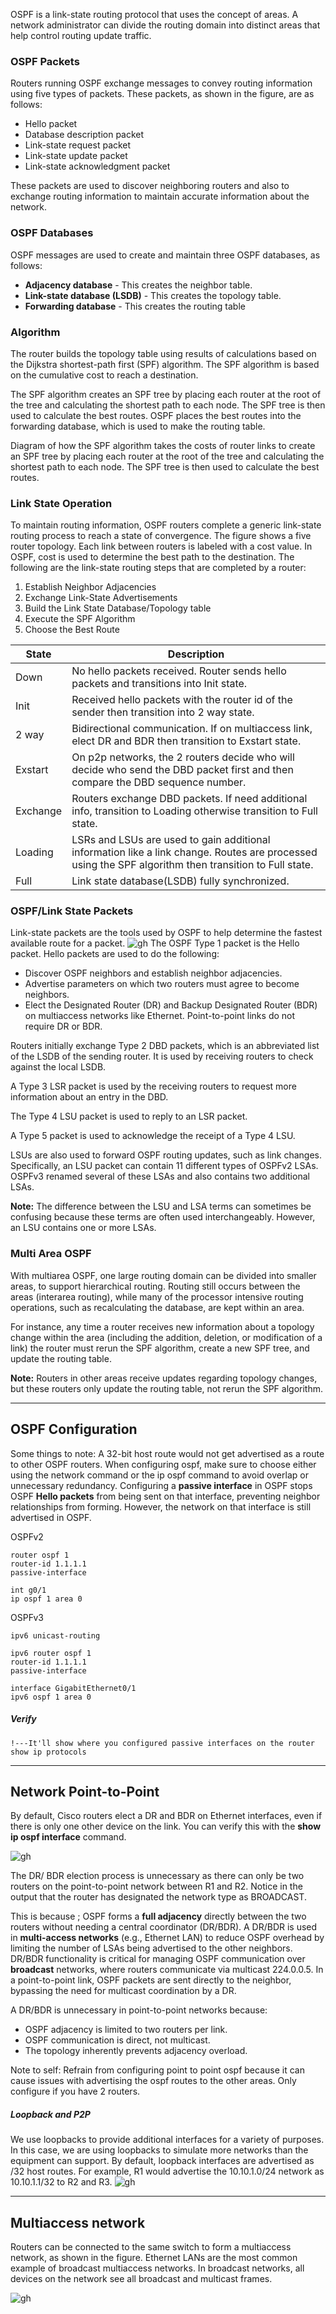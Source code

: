 OSPF is a link-state routing protocol that uses the concept of areas. A network administrator can divide the routing domain into distinct areas that help control routing update traffic.

### OSPF Packets
Routers running OSPF exchange messages to convey routing information using five types of packets. These packets, as shown in the figure, are as follows:

- Hello packet
- Database description packet
- Link-state request packet
- Link-state update packet
- Link-state acknowledgment packet

These packets are used to discover neighboring routers and also to exchange routing information to maintain accurate information about the network.

### OSPF Databases
OSPF messages are used to create and maintain three OSPF databases, as follows:

- **Adjacency database** - This creates the neighbor table.
- **Link-state database (LSDB)** - This creates the topology table.
- **Forwarding database** - This creates the routing table

### Algorithm
The router builds the topology table using results of calculations based on the Dijkstra shortest-path first (SPF) algorithm. The SPF algorithm is based on the cumulative cost to reach a destination.

The SPF algorithm creates an SPF tree by placing each router at the root of the tree and calculating the shortest path to each node. The SPF tree is then used to calculate the best routes. OSPF places the best routes into the forwarding database, which is used to make the routing table.

Diagram of how the SPF algorithm takes the costs of router links to create an SPF tree by placing each router at the root of the tree and calculating the shortest path to each node. The SPF tree is then used to calculate the best routes.

### Link State Operation 
To maintain routing information, OSPF routers complete a generic link-state routing process to reach a state of convergence. The figure shows a five router topology. Each link between routers is labeled with a cost value. In OSPF, cost is used to determine the best path to the destination. The following are the link-state routing steps that are completed by a router:

1. Establish Neighbor Adjacencies
2. Exchange Link-State Advertisements
3. Build the Link State Database/Topology table
4. Execute the SPF Algorithm
5. Choose the Best Route


| State    | Description                                                                                                                                           |
| -------- | ----------------------------------------------------------------------------------------------------------------------------------------------------- |
| Down     | No hello packets received. Router sends hello packets and transitions into Init state.                                                                |
| Init     | Received hello packets with the router id of the sender then transition into 2 way state.                                                             |
| 2 way    | Bidirectional communication. If on multiaccess link, elect DR and BDR then transition to Exstart state.                                               |
| Exstart  | On p2p networks, the 2 routers decide who will decide who send the DBD packet first and then compare the DBD sequence number.                         |
| Exchange | Routers exchange DBD packets. If need additional info, transition to Loading otherwise transition to Full state.                                      |
| Loading  | LSRs and LSUs are used to gain additional information like a link change. Routes are processed using the SPF algorithm then transition to Full state. |
| Full     | Link state database(LSDB) fully synchronized.                                                                                                         |


### OSPF/Link State Packets
Link-state packets are the tools used by OSPF to help determine the fastest available route for a packet.
![gh](https://raw.githubusercontent.com/ndriannazriel04/Advanced-Network-Tech/main/obsidian/images1733379753000p3sd8a.png)
The OSPF Type 1 packet is the Hello packet. Hello packets are used to do the following:

- Discover OSPF neighbors and establish neighbor adjacencies.
- Advertise parameters on which two routers must agree to become neighbors.
- Elect the Designated Router (DR) and Backup Designated Router (BDR) on multiaccess networks like Ethernet. Point-to-point links do not require DR or BDR.

Routers initially exchange Type 2 DBD packets, which is an abbreviated list of the LSDB of the sending router. It is used by receiving routers to check against the local LSDB.

A Type 3 LSR packet is used by the receiving routers to request more information about an entry in the DBD.

The Type 4 LSU packet is used to reply to an LSR packet.

A Type 5 packet is used to acknowledge the receipt of a Type 4 LSU.

LSUs are also used to forward OSPF routing updates, such as link changes. Specifically, an LSU packet can contain 11 different types of OSPFv2 LSAs. OSPFv3 renamed several of these LSAs and also contains two additional LSAs.

**Note:** The difference between the LSU and LSA terms can sometimes be confusing because these terms are often used interchangeably. However, an LSU contains one or more LSAs.
### Multi Area OSPF
With multiarea OSPF, one large routing domain can be divided into smaller areas, to support hierarchical routing. Routing still occurs between the areas (interarea routing), while many of the processor intensive routing operations, such as recalculating the database, are kept within an area.

For instance, any time a router receives new information about a topology change within the area (including the addition, deletion, or modification of a link) the router must rerun the SPF algorithm, create a new SPF tree, and update the routing table.

**Note:** Routers in other areas receive updates regarding topology changes, but these routers only update the routing table, not rerun the SPF algorithm.

--------------------------------------------------------------------------
## OSPF Configuration

Some things to note:
A 32-bit host route would not get advertised as a route to other OSPF routers.
When configuring ospf, make sure to choose either using the network command or the ip ospf command to avoid overlap or unnecessary redundancy.
Configuring a **passive interface** in OSPF stops OSPF **Hello packets** from being sent on that interface, preventing neighbor relationships from forming. However, the network on that interface is still advertised in OSPF.

OSPFv2
```
router ospf 1
router-id 1.1.1.1
passive-interface

int g0/1
ip ospf 1 area 0
```

OSPFv3
```
ipv6 unicast-routing

ipv6 router ospf 1
router-id 1.1.1.1
passive-interface

interface GigabitEthernet0/1                     
ipv6 ospf 1 area 0
```
##### Verify
```
!---It'll show where you configured passive interfaces on the router
show ip protocols
```
--------------------------------------------------------------------------
## Network Point-to-Point 

By default, Cisco routers elect a DR and BDR on Ethernet interfaces, even if there is only one other device on the link. You can verify this with the **show ip ospf interface** command.

![gh](https://raw.githubusercontent.com/ndriannazriel04/Advanced-Network-Tech/main/obsidian/images1736305178000zt0p5b.png)

The DR/ BDR election process is unnecessary as there can only be two routers on the point-to-point network between R1 and R2. Notice in the output that the router has designated the network type as BROADCAST.

This is because ;
OSPF forms a **full adjacency** directly between the two routers without needing a central coordinator (DR/BDR).
A DR/BDR is used in **multi-access networks** (e.g., Ethernet LAN) to reduce OSPF overhead by limiting the number of LSAs being advertised to the other neighbors.
DR/BDR functionality is critical for managing OSPF communication over **broadcast** networks, where routers communicate via multicast 224.0.0.5.
In a point-to-point link, OSPF packets are sent directly to the neighbor, bypassing the need for multicast coordination by a DR.

A DR/BDR is unnecessary in point-to-point networks because:

- OSPF adjacency is limited to two routers per link.
- OSPF communication is direct, not multicast.
- The topology inherently prevents adjacency overload.

Note to self: Refrain from configuring point to point ospf because it can cause issues with advertising the ospf routes to the other areas. Only configure if you have 2 routers.

##### Loopback and P2P
We use loopbacks to provide additional interfaces for a variety of purposes. In this case, we are using loopbacks to simulate more networks than the equipment can support. By default, loopback interfaces are advertised as /32 host routes. For example, R1 would advertise the 10.10.1.0/24 network as 10.10.1.1/32 to R2 and R3.
![gh](https://raw.githubusercontent.com/ndriannazriel04/Advanced-Network-Tech/main/obsidian/images17363056720004yctro.png)

--------------------------------------------------------------------------
## Multiaccess network

Routers can be connected to the same switch to form a multiaccess network, as shown in the figure. Ethernet LANs are the most common example of broadcast multiaccess networks. In broadcast networks, all devices on the network see all broadcast and multicast frames.

![gh](https://raw.githubusercontent.com/ndriannazriel04/Advanced-Network-Tech/main/obsidian/images1736309495000iymoji.png)

